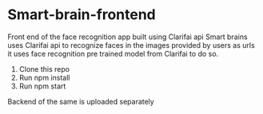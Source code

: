 # Smart-brain-frontend


Front end of the face recognition app built using Clarifai api
Smart brains uses Clarifai api to recognize faces in the images provided by users as urls
it uses face recognition pre trained model from Clarifai to do so.


1. Clone this repo
2. Run npm install
3. Run npm start

Backend of the same is uploaded separately
